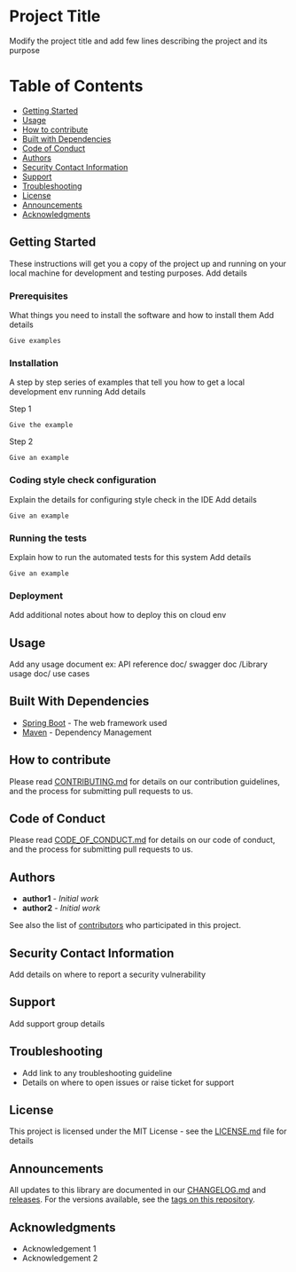 # Project Title
Modify the project title and add few lines describing the project and its purpose

# Table of Contents
* [Getting Started](#getting-started)
* [Usage](#usage)
* [How to contribute](#how-to-contribute)
* [Built with Dependencies](#built-with-dependencies)
* [Code of Conduct](#code-of-conduct)
* [Authors](#authors)
* [Security Contact Information](#security-contact-information)
* [Support](#support)
* [Troubleshooting](#troubleshooting)
* [License](#license)
* [Announcements](#announcements)
* [Acknowledgments](#acknowledgments)


## Getting Started

These instructions will get you a copy of the project up and running on your local machine for development and testing purposes. 
Add details

### Prerequisites

What things you need to install the software and how to install them
Add details

```
Give examples
```

### Installation

A step by step series of examples that tell you how to get a  local development env running
Add details

Step 1

```
Give the example
```

Step 2

```
Give an example
```

### Coding style check configuration

Explain the details for configuring style check in the IDE
Add details

```
Give an example
```

### Running the tests

Explain how to run the automated tests for this system
Add details

```
Give an example
```

### Deployment

Add additional notes about how to deploy this on cloud env

## Usage

Add any usage document ex: API reference doc/ swagger doc /Library usage doc/ use cases


## Built With Dependencies

* [Spring Boot](https://spring.io/projects/spring-boot/) - The web framework used
* [Maven](https://maven.apache.org/) - Dependency Management

## How to contribute

Please read [CONTRIBUTING.md](https://github.com/your/project/CONTRIBUTING.md) for details on our contribution guidelines, and the process for submitting pull requests to us.

## Code of Conduct

Please read [CODE_OF_CONDUCT.md](https://github.com/your/project/CODE_OF_CONDUCT.md) for details on our code of conduct, and the process for submitting pull requests to us.


## Authors

* **author1** - *Initial work* 
* **author2** - *Initial work*

See also the list of [contributors](https://github.com/your/project/contributors) who participated in this project.

## Security Contact Information

Add details on where to report a security vulnerability

## Support
Add support group details

## Troubleshooting

* Add link to any troubleshooting guideline
* Details on where to open issues or raise ticket for support

## License

This project is licensed under the MIT License - see the [LICENSE.md](https://github.com/your/project/LICENSE.md) file for details

## Announcements

All updates to this library are documented in our [CHANGELOG.md](https://github.com/your/project/CHANGELOG.md) and [releases](https://github.com/your/project/releases).
For the versions available, see the [tags on this repository](https://github.com/your/project/tags).

## Acknowledgments

* Acknowledgement 1
* Acknowledgement 2


